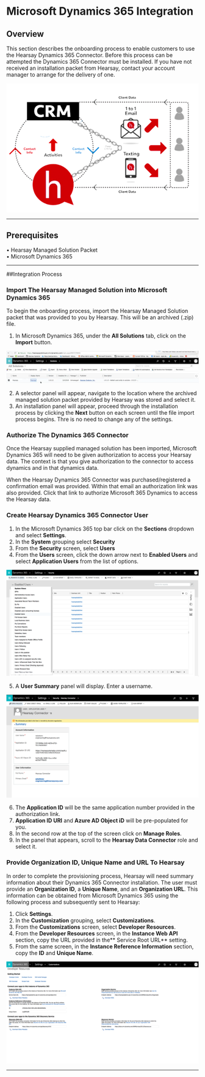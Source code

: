 # Microsoft Dynamics 365 Integration

## Overview

This section describes the onboarding process to enable customers to use the Hearsay Dynamics 365 Connector. Before this process can be attempted the Dynamics 365 Connector must be installed. If you have not received an installation packet from Hearsay, contact your account manager to arrange for the delivery of one. 

<img src="images/crm.png">

---

## Prerequisites

• Hearsay Managed Solution Packet  
• Microsoft Dynamics 365

---

##Integration Process

### Import The Hearsay Managed Solution into Microsoft Dynamics 365

To begin the onboarding process, import the Hearsay Managed Solution packet that was provided to you by Hearsay. This will be an archived (.zip) file. 

1. In Microsoft Dynamics 365, under the **All Solutions** tab, click on the **Import** button. 

<img src="images/dashboard_01.png">

2. A selector panel will appear, navigate to the location where the archived managed solution packet provided by Hearsay was stored and select it. 
3. An installation panel will appear, proceed through the installation process by clicking the **Next** button on each screen until the file import process begins. Thre is no need to change any of the settings.

### Authorize The Dynamics 365 Connector

Once the Hearsay supplied managed solution has been imported, Microsoft Dynamics 365 will need to be given authorization to access your Hearsay data. The context is that you give authorization to the connector to access dynamics and in that dynamics data.

When the Hearsay Dynamics 365 Connector was purchased/registered a confirmation email was provided. Within that email an authorization link was also provided. Click that link to authorize Microsoft 365 Dynamics to access the Hearsay data. 

### Create Hearsay Dynamics 365 Connector User

1. In the Microsoft Dynamics 365 top bar click on the **Sections** dropdown and select **Settings**. 
2. In the **System** grouping select **Security**
3. From the **Security** screen, select **Users**
4. From the **Users** screen, click the down arrow next to **Enabled Users** and select **Application Users** from the list of options.

<img src="images/userCreate.png">

5. A **User Summary**  panel will display. Enter a username. 

<img src="images/userSummary.png">

6. The **Application ID** will be the same application number provided in the authorization link. 
7. **Application ID URI** and **Azure AD Object iD** will be pre-populated for you. 
8. In the second row at the top of the screen click on **Manage Roles**.
9. In the panel that appears, scroll to the **Hearsay Data Connector** role and select it. 

### Provide Organization ID, Unique Name and URL To Hearsay

In order to complete the provisioning process, Hearsay will need summary information about their Dynamics 365 Connector installation. The user must provide an **Organization ID**, a **Unique Name**, and an **Organization URL**. This information can be obtained from Microsoft Dynamics 365 using the following process and subsequently sent to Hearsay: 

1. Click **Settings**.
2. In the  **Customization** grouping, select **Customizations**.
3. From the **Customizations** screen, select **Developer Resources**.
4. From the **Developer Resources** screen, in the **Instance Web API** section, copy the URL provided in the** Service Root URL** setting.
5. From the same screen, in the **Instance Reference Information** section, copy the **ID** and **Unique Name**. 

<img src="images/organizationID.png">



---
